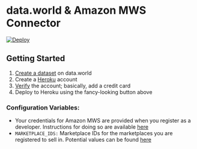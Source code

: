 # data.world & Amazon MWS Connector

[![Deploy](https://www.herokucdn.com/deploy/button.svg)](https://heroku.com/deploy?template=https://github.com/datadotworld/heroku-dw-mws-connector)

## Getting Started

1. [Create a dataset](https://data.world/create-a-dataset) on data.world
2. Create a [Heroku](https://www.heroku.com) account
3. [Verify](https://heroku.com/verify) the account; basically, add a credit card
4. Deploy to Heroku using the fancy-looking button above
 
### Configuration Variables:

 * Your credentials for Amazon MWS are provided when you register as a developer. Instructions for doing so are available [here](http://docs.developer.amazonservices.com/en_US/dev_guide/DG_Registering.html)
 * `MARKETPLACE_IDS:` Marketplace IDs for the marketplaces you are registered to sell in. Potential values can be found [here](http://docs.developer.amazonservices.com/en_US/dev_guide/DG_Endpoints.html)
 